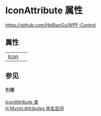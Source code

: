 # IconAttribute 属性
https://github.com/HeBianGu/WPF-Control



## 属性
<table>
<tr>
<td><a href="7df89ea5-6348-3811-bd25-f09640689618">Icon</a></td>
<td> </td></tr>
</table>

## 参见


#### 引用
<a href="6d2814e8-b571-eb5f-f744-0afcb1d808e0">IconAttribute 类</a>  
<a href="bca2dfd9-ca4c-2dc7-7c43-410c4a84c1d2">H.Mvvm.Attributes 命名空间</a>  
